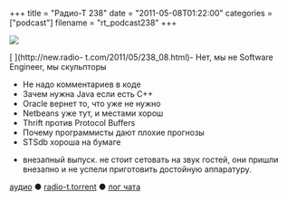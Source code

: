 +++
title = "Радио-Т 238"
date = "2011-05-08T01:22:00"
categories = ["podcast"]
filename = "rt_podcast238"
+++

![](https://radio-t.com/images/radio-t/rt238.jpg)

[
](http://new.radio- t.com/2011/05/238_08.html)- Нет, мы не Software Engineer, мы скульпторы
- Не надо комментариев в коде
- Зачем нужна Java если есть C++
- Oracle вернет то, что уже не нужно
- Netbeans уже тут, и местами хорош
- Thrift против Protocol Buffers
- Почему программисты дают плохие прогнозы
- STSdb хороша на бумаге
* внезапный выпуск. не стоит сетовать на звук гостей, они пришли внезапно и не успели приготовить достойную аппаратуру.

[аудио](http://archive.rucast.net/radio-t/media/rt_podcast238.mp3) ● [radio-t.torrent](http://www.radio-t.com/torrents/rt_podcast238.mp3.torrent) ● [лог чата](http://chat.radio-t.com/logs/radio-t-238.html)<audio src="http://archive.rucast.net/radio-t/media/rt_podcast238.mp3" preload="none"></audio>